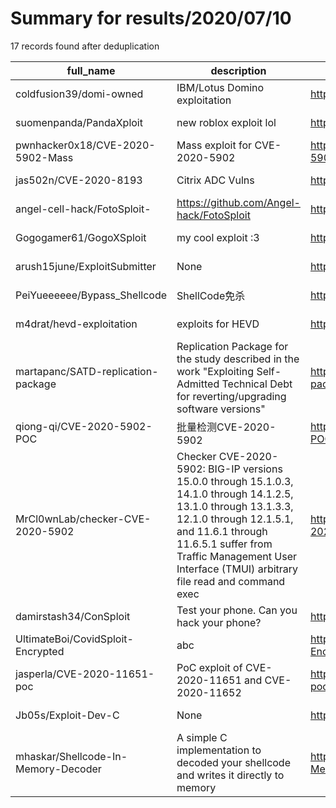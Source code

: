 
# Summary for results/2020/07/10
    
17 records found after deduplication

| full_name | description | html_url | matched_list | matched_count | pushed_at | size | stargazers_count | language | forks_count |
|-------------------------------------|------------------------------------------------------------------------------------------------------------------------------------------------------------------------------------------------------------------------------------------------------------------|--------------------------------------------------------|---------------------------------|-----------------|---------------------------|--------|--------------------|------------|---------------|
| coldfusion39/domi-owned | IBM/Lotus Domino exploitation | https://github.com/coldfusion39/domi-owned | ['exploit'] | 1 | 2020-07-10 13:03:23+00:00 | 81 | 103 | Python | 41 |
| suomenpanda/PandaXploit | new roblox exploit lol | https://github.com/suomenpanda/PandaXploit | ['exploit'] | 1 | 2020-07-10 09:37:53+00:00 | 25 | 0 | | 0 |
| pwnhacker0x18/CVE-2020-5902-Mass | Mass exploit for CVE-2020-5902 | https://github.com/pwnhacker0x18/CVE-2020-5902-Mass | ['cve-2', 'exploit'] | 2 | 2020-07-10 21:50:42+00:00 | 49 | 2 | Java | 1 |
| jas502n/CVE-2020-8193 | Citrix ADC Vulns | https://github.com/jas502n/CVE-2020-8193 | ['cve-2'] | 1 | 2020-07-10 21:03:20+00:00 | 1724 | 72 | Python | 16 |
| angel-cell-hack/FotoSploit- | https://github.com/Angel-hack/FotoSploit | https://github.com/angel-cell-hack/FotoSploit- | ['sploit'] | 1 | 2020-07-10 18:06:18+00:00 | 17430 | 1 | PHP | 0 |
| Gogogamer61/GogoXSploit | my cool exploit :3 | https://github.com/Gogogamer61/GogoXSploit | ['exploit'] | 1 | 2020-07-10 15:33:35+00:00 | 0 | 0 | | 0 |
| arush15june/ExploitSubmitter | None | https://github.com/arush15june/ExploitSubmitter | ['exploit'] | 1 | 2020-07-10 12:43:21+00:00 | 0 | 0 | Python | 0 |
| PeiYueeeeee/Bypass_Shellcode | ShellCode免杀 | https://github.com/PeiYueeeeee/Bypass_Shellcode | ['shellcode'] | 1 | 2020-07-10 11:37:23+00:00 | 0 | 2 | | 0 |
| m4drat/hevd-exploitation | exploits for HEVD | https://github.com/m4drat/hevd-exploitation | ['exploit'] | 1 | 2020-07-10 09:33:56+00:00 | 7 | 3 | C++ | 1 |
| martapanc/SATD-replication-package | Replication Package for the study described in the work "Exploiting Self-Admitted Technical Debt for reverting/upgrading software versions" | https://github.com/martapanc/SATD-replication-package | ['exploit'] | 1 | 2020-07-10 09:04:41+00:00 | 67182 | 1 | Java | 0 |
| qiong-qi/CVE-2020-5902-POC | 批量检测CVE-2020-5902 | https://github.com/qiong-qi/CVE-2020-5902-POC | ['cve poc', 'cve-2'] | 2 | 2020-07-10 07:54:20+00:00 | 2 | 0 | Python | 0 |
| MrCl0wnLab/checker-CVE-2020-5902 | Checker CVE-2020-5902: BIG-IP versions 15.0.0 through 15.1.0.3, 14.1.0 through 14.1.2.5, 13.1.0 through 13.1.3.3, 12.1.0 through 12.1.5.1, and 11.6.1 through 11.6.5.1 suffer from Traffic Management User Interface (TMUI) arbitrary file read and command exec | https://github.com/MrCl0wnLab/checker-CVE-2020-5902 | ['cve-2'] | 1 | 2020-07-10 15:31:07+00:00 | 205 | 3 | Python | 2 |
| damirstash34/ConSploit | Test your phone. Can you hack your phone? | https://github.com/damirstash34/ConSploit | ['sploit'] | 1 | 2020-07-10 11:18:50+00:00 | 14 | 0 | Shell | 0 |
| UltimateBoi/CovidSploit-Encrypted | abc | https://github.com/UltimateBoi/CovidSploit-Encrypted | ['sploit'] | 1 | 2020-07-10 10:36:14+00:00 | 16747 | 0 | | 0 |
| jasperla/CVE-2020-11651-poc | PoC exploit of CVE-2020-11651 and CVE-2020-11652 | https://github.com/jasperla/CVE-2020-11651-poc | ['cve poc', 'cve-2', 'exploit'] | 3 | 2020-07-10 09:30:47+00:00 | 11 | 97 | Python | 39 |
| Jb05s/Exploit-Dev-C | None | https://github.com/Jb05s/Exploit-Dev-C | ['exploit'] | 1 | 2020-07-10 15:40:28+00:00 | 121119 | 17 | C | 7 |
| mhaskar/Shellcode-In-Memory-Decoder | A simple C implementation to decoded your shellcode and writes it directly to memory | https://github.com/mhaskar/Shellcode-In-Memory-Decoder | ['shellcode'] | 1 | 2020-07-10 22:34:21+00:00 | 1295 | 83 | C | 23 |
